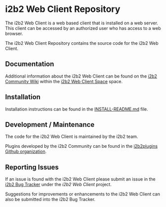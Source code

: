 # i2b2 Web Client Repository

The i2b2 Web Client is a web based client that is installed on a web server. This client can be accessed by an authorized user who has access to a web browser. 

The i2b2 Web Client Repository contains the source code for the i2b2 Web Client.


## Documentation
Additional information about the i2b2 Web Client can be found on the [i2b2 Community Wiki](http://community.i2b2.org/wiki/dashboard.action "i2b2 Community Wiki") within the [i2b2 Web Client Space](http://community.i2b2.org/wiki/display/webclient/Web+Client+Home) space.


## Installation
Installation instructions can be found in the [INSTALL-README.md](/INSTALL-README.md) file. 


## Development / Maintenance
The code for the i2b2 Web Client is maintained by the i2b2 team.

Plugins developed by the i2b2 Community can be found in the [i2b2plugins Github organization](https://github.com/i2b2plugins).


## Reporting Issues
If an issue is found with the i2b2 Web Client please submit an issue in the [i2b2 Bug Tracker](http://community.i2b2.org/jira/secure/Dashboard.jspa "i2b2 Bug Tracker") under the *i2b2 Web Client* project.

Suggestions for improvements or enhancements to the i2b2 Web Client can also be submitted into the i2b2 Bug Tracker.
